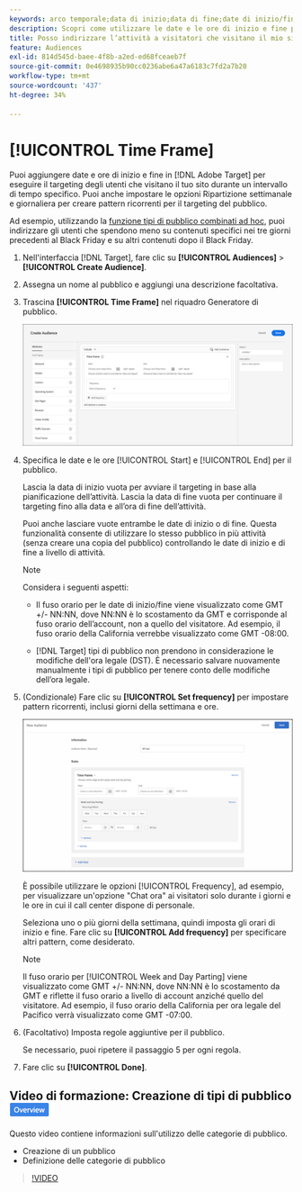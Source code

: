 ```yaml
---
keywords: arco temporale;data di inizio;data di fine;date di inizio/fine;pianificazione di target;ripartizione settimanale;ripartizione giornaliera;ripartizione
description: Scopri come utilizzare le date e le ore di inizio e fine per eseguire il targeting degli utenti che visitano il sito durante un intervallo di tempo specifico.
title: Posso indirizzare l’attività a visitatori che visitano il mio sito in momenti specifici?
feature: Audiences
exl-id: 814d545d-baee-4f8b-a2ed-ed68fceaeb7f
source-git-commit: 0e4698935b90cc0236abe6a47a6183c7fd2a7b20
workflow-type: tm+mt
source-wordcount: '437'
ht-degree: 34%

---
```


# [!UICONTROL Time Frame]

Puoi aggiungere date e ore di inizio e fine in [!DNL Adobe Target] per eseguire il targeting degli utenti che visitano il tuo sito durante un intervallo di tempo specifico. Puoi anche impostare le opzioni Ripartizione settimanale e giornaliera per creare pattern ricorrenti per il targeting del pubblico.

Ad esempio, utilizzando la [funzione tipi di pubblico combinati ad hoc](/help/main/c-target/combining-multiple-audiences.md#concept_A7386F1EA4394BD2AB72399C225981E5), puoi indirizzare gli utenti che spendono meno su contenuti specifici nei tre giorni precedenti al Black Friday e su altri contenuti dopo il Black Friday.

1. Nell&#39;interfaccia [!DNL Target], fare clic su **[!UICONTROL Audiences]** > **[!UICONTROL Create Audience]**.
1. Assegna un nome al pubblico e aggiungi una descrizione facoltativa.
1. Trascina **[!UICONTROL Time Frame]** nel riquadro Generatore di pubblico.

   ![immagine target_timeframe_dialog](assets/target_timeframe_dialog.png)

1. Specifica le date e le ore [!UICONTROL Start] e [!UICONTROL End] per il pubblico.

   Lascia la data di inizio vuota per avviare il targeting in base alla pianificazione dellʼattività. Lascia la data di fine vuota per continuare il targeting fino alla data e allʼora di fine dellʼattività.

   Puoi anche lasciare vuote entrambe le date di inizio o di fine. Questa funzionalità consente di utilizzare lo stesso pubblico in più attività (senza creare una copia del pubblico) controllando le date di inizio e di fine a livello di attività.

   >[!NOTE]
   >
   >Considera i seguenti aspetti:
   >
   >* Il fuso orario per le date di inizio/fine viene visualizzato come GMT +/- NN:NN, dove NN:NN è lo scostamento da GMT e corrisponde al fuso orario dell’account, non a quello del visitatore. Ad esempio, il fuso orario della California verrebbe visualizzato come GMT -08:00.
   >
   >* [!DNL Target] tipi di pubblico non prendono in considerazione le modifiche dell&#39;ora legale (DST). È necessario salvare nuovamente manualmente i tipi di pubblico per tenere conto delle modifiche dell’ora legale.

1. (Condizionale) Fare clic su **[!UICONTROL Set frequency]** per impostare pattern ricorrenti, inclusi giorni della settimana e ore.

   ![Ripartizione settimanale e giornaliera](assets/week_and_day_parting.png)

   È possibile utilizzare le opzioni [!UICONTROL Frequency], ad esempio, per visualizzare un&#39;opzione &quot;Chat ora&quot; ai visitatori solo durante i giorni e le ore in cui il call center dispone di personale.

   Seleziona uno o più giorni della settimana, quindi imposta gli orari di inizio e fine. Fare clic su **[!UICONTROL Add frequency]** per specificare altri pattern, come desiderato.

   >[!NOTE]
   >
   >Il fuso orario per [!UICONTROL Week and Day Parting] viene visualizzato come GMT +/- NN:NN, dove NN:NN è lo scostamento da GMT e riflette il fuso orario a livello di account anziché quello del visitatore. Ad esempio, il fuso orario della California per ora legale del Pacifico verrà visualizzato come GMT -07:00.

1. (Facoltativo) Imposta regole aggiuntive per il pubblico.

   Se necessario, puoi ripetere il passaggio 5 per ogni regola.

1. Fare clic su **[!UICONTROL Done]**.

## Video di formazione: Creazione di tipi di pubblico ![Icona panoramica](/help/main/assets/overview.png)

Questo video contiene informazioni sull&#39;utilizzo delle categorie di pubblico.

* Creazione di un pubblico
* Definizione delle categorie di pubblico

>[!VIDEO](https://video.tv.adobe.com/v/17392)
